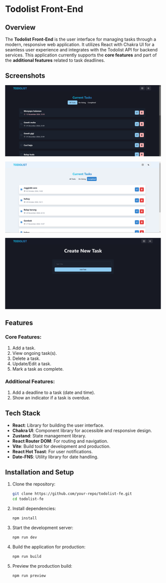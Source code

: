 # Todolist Front-End

## Overview

The **Todolist Front-End** is the user interface for managing tasks through a modern, responsive web application. It utilizes React with Chakra UI for a seamless user experience and integrates with the Todolist API for backend services. This application currently supports the **core features** and part of the **additional features** related to task deadlines.

## Screenshots

![Screenshot1](./public/screenshots/screenshot1.png)

![Screenshot2](./public/screenshots/screenshot2.png)

![Screenshot3](./public/screenshots/screenshot3.png)

## Features

### Core Features:
1. Add a task.
2. View ongoing task(s).
3. Delete a task.
4. Update/Edit a task.
5. Mark a task as complete.

### Additional Features:
1. Add a deadline to a task (date and time).
2. Show an indicator if a task is overdue.

## Tech Stack

- **React**: Library for building the user interface.
- **Chakra UI**: Component library for accessible and responsive design.
- **Zustand**: State management library.
- **React Router DOM**: For routing and navigation.
- **Vite**: Build tool for development and production.
- **React Hot Toast**: For user notifications.
- **Date-FNS**: Utility library for date handling.

## Installation and Setup

1. Clone the repository:
   ```bash
   git clone https://github.com/your-repo/todolist-fe.git
   cd todolist-fe
   ```

2. Install dependencies:
   ```bash
   npm install
   ```

3. Start the development server:
   ```bash
   npm run dev
   ```

4. Build the application for production:
   ```bash
   npm run build
   ```

5. Preview the production build:
   ```bash
   npm run preview
   ```